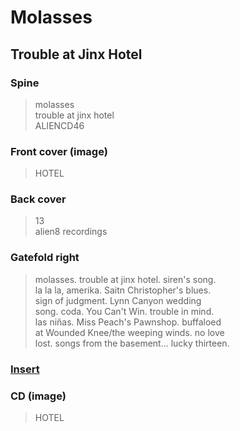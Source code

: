 # Molasses

## Trouble at Jinx Hotel

### Spine

> molasses  
> trouble at jinx hotel  
> ALIENCD46

### Front cover (image)

> HOTEL

### Back cover

> 13  
> alien8 recordings

### Gatefold right

> molasses. trouble at jinx hotel. siren's song.  
> la la la, amerika. Saitn Christopher's blues.  
> sign of judgment. Lynn Canyon wedding  
> song. coda. You Can't Win. trouble in mind.  
> las niñas. Miss Peach's Pawnshop. buffaloed  
> at Wounded Knee/the weeping winds. no love  
> lost. songs from the basement... lucky thirteen.

### [Insert](insert.md)

### CD (image)

> HOTEL
